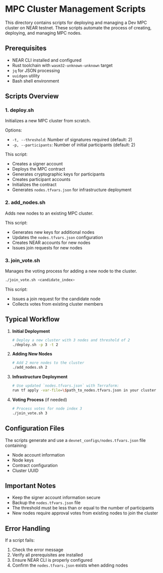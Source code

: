 # MPC Cluster Management Scripts

This directory contains scripts for deploying and managing a Dev MPC cluster on NEAR testnet. These scripts automate the process of creating, deploying, and managing MPC nodes.

## Prerequisites

- NEAR CLI installed and configured
- Rust toolchain with `wasm32-unknown-unknown` target
- `jq` for JSON processing
- `uuidgen` utility
- Bash shell environment

## Scripts Overview

### 1. deploy.sh

Initializes a new MPC cluster from scratch.

Options:
- `-t, --threshold`: Number of signatures required (default: 2)
- `-p, --participants`: Number of initial participants (default: 2)

This script:
- Creates a signer account
- Deploys the MPC contract
- Generates cryptographic keys for participants
- Creates participant accounts
- Initializes the contract
- Generates `nodes.tfvars.json` for infrastructure deployment

### 2. add_nodes.sh

Adds new nodes to an existing MPC cluster.

This script:
- Generates new keys for additional nodes
- Updates the `nodes.tfvars.json` configuration
- Creates NEAR accounts for new nodes
- Issues join requests for new nodes

### 3. join_vote.sh

Manages the voting process for adding a new node to the cluster.

```bash
./join_vote.sh <candidate_index>
```

This script:
- Issues a join request for the candidate node
- Collects votes from existing cluster members

## Typical Workflow

1. **Initial Deployment**
   ```bash
   # Deploy a new cluster with 3 nodes and threshold of 2
   ./deploy.sh -p 3 -t 2
   ```

2. **Adding New Nodes**
   ```bash
   # Add 2 more nodes to the cluster
   ./add_nodes.sh 2
   ```

3. **Infrastructure Deployment**
   ```bash
   # Use updated `nodes.tfvars.json` with Terraform:
   run tf apply -var-file=\$path_to_nodes.tfvars.json in your cluster infra and nomad jobs folders
   ```

1. **Voting Process** (if needed)
   ```bash
   # Process votes for node index 3
   ./join_vote.sh 3
   ```

## Configuration Files

The scripts generate and use a `devnet_configs/nodes.tfvars.json` file containing:
- Node account information
- Node keys
- Contract configuration
- Cluster UUID

## Important Notes

- Keep the signer account information secure
- Backup the `nodes.tfvars.json` file
- The threshold must be less than or equal to the number of participants
- New nodes require approval votes from existing nodes to join the cluster

## Error Handling

If a script fails:
1. Check the error message
2. Verify all prerequisites are installed
3. Ensure NEAR CLI is properly configured
4. Confirm the `nodes.tfvars.json` exists when adding nodes
